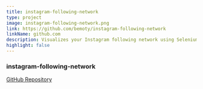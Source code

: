```yaml
---
title: instagram-following-network
type: project
image: instagram-following-network.png
link: https://github.com/bemoty/instagram-following-network
linkName: github.com
description: Visualizes your Instagram following network using Selenium and D3.js
highlight: false
---
```


### instagram-following-network
[GitHub Repository](https://github.com/bemoty/instagram-following-network)
